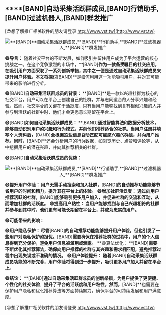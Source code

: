 ## ****[BAND]**自动采集活跃群成员,**[BAND]**行销助手,**[BAND]**过滤机器人,**[BAND]**群发推广**

[😍想了解推广相关软件的朋友请登录 http://www.vst.tw](http://www.vst.tw)

 <center><img src="https://vst.tw/MP4/tuiguang/png/1.png" alt="**[BAND]**自动采集活跃群成员,**[BAND]**行销助手,**[BAND]**过滤机器人,**[BAND]**群发推广"></center>

**😄导言：**
随着社交平台的不断发展，如何吸引并留住用户成为了平台运营的核心挑战之一。在这个竞争激烈的市场中，**[BAND]**作为一款备受瞩目的社交应用，在吸引用户方面采取了一系列创新举措，其中之一便是通过自动采集活跃群成员来提升用户体验。本文将探讨**[BAND]**是如何利用这一功能吸引用户，并对其可能带来的影响进行分析。

**😄**[BAND]**自动采集活跃群成员的背景：**
**[BAND]**是一款以兴趣社群为核心的社交平台，用户可以在平台上创建自己的社群，并与志同道合的人分享兴趣和经验。然而，社交平台的关键在于活跃度，只有当用户能够找到具有相似兴趣的人并参与到活跃的社群中时，他们才会更愿意长期留在平台上。

**😄**[BAND]**如何自动采集活跃群成员：**
**[BAND]**通过智能算法和数据分析技术，能够自动识别用户的兴趣和行为模式，并向他们推荐适合的社群。当用户注册并填写个人资料后，**[BAND]**会根据这些信息自动匹配可能感兴趣的群组，并向用户推荐。同时，**[BAND]**还会分析用户的行为数据，如浏览历史、点赞和评论等，从中挖掘用户的潜在兴趣，并向其推荐相关的社群。

**😄**[BAND]**自动采集活跃群成员的优势：**

 <center><img src="https://vst.tw/MP4/tuiguang/png/7.png" alt="**[BAND]**自动采集活跃群成员,**[BAND]**行销助手,**[BAND]**过滤机器人,**[BAND]**群发推广"></center>

**😄提升用户体验： 用户无需手动搜索和加入社群，**[BAND]**的自动推荐功能能够节省用户的时间和精力，提升其在平台上的体验。**
**😄增加社群活跃度： 通过向用户推荐活跃的社群，**[BAND]**能够吸引更多用户加入，并促进社群的交流和互动，从而增加社群的活跃度。**
**😄提高用户粘性： 当用户能够找到与自己兴趣相符的社群并参与到其中时，他们更有可能长期留在平台上，并成为忠实的用户。**

**😄可能带来的影响：**

**😄用户隐私保护： 尽管**[BAND]**的自动推荐功能能够提升用户体验，但也引发了一些用户对隐私保护的担忧。**[BAND]**需要确保在推荐社群的过程中，用户的个人信息得到充分保护，避免用户信息被滥用或泄露。**
**😄算法优化： **[BAND]**需要不断优化其推荐算法，确保向用户推荐的社群与其兴趣和需求相匹配，避免推荐过程中出现失误或不准确的情况。**
**😄用户体验提升： 随着**[BAND]**自动采集活跃群成员功能的不断完善，用户体验将得到进一步提升，吸引更多用户加入并留在平台上。**

**😄结论：**
**[BAND]**通过自动采集活跃群成员的创新举措，为用户提供了更便捷、个性化的社交体验，提升了平台的活跃度和用户粘性。然而，**[BAND]**也需要在保护用户隐私和优化推荐算法等方面持续努力，确保平台的可持续发展和用户满意度。

[😍想了解推广相关软件的朋友请登录 http://www.vst.tw](http://www.vst.tw)




